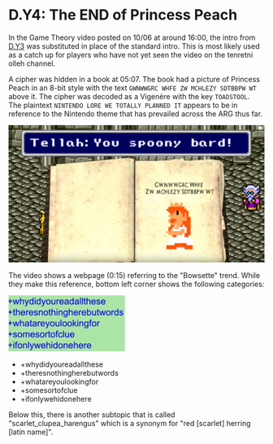 # D.Y4: The END of Princess Peach

In the Game Theory video posted on 10/06 at around 16:00, the intro from [D.Y3](d.y3.md) was substituted in place of the standard intro.
This is most likely used as a catch up for players who have not yet seen the video on the tenretni olleh channel.

A cipher was hidden in a book at 05:07.
The book had a picture of Princess Peach in an 8-bit style with the text `GWNWWGRC WHFE ZW MCHLEZY SDTBBPW WT` above it.
The cipher was decoded as a Vigenère with the key `TOADSTOOL`.
The plaintext `NINTENDO LORE WE TOTALLY PLANNED IT` appears to be in reference to the Nintendo theme that has prevailed across the ARG thus far.

![Vigenere cipher with Peach](./assets/pre.d.y4.peach.png)

The video shows a webpage \(0:15\) referring to the "Bowsette" trend.
While they make this reference, bottom left corner shows the following categories:

![Tags](./assets/pre.d.y4.tags.png)

- +whydidyoureadallthese
- +theresnothingherebutwords
- +whatareyoulookingfor
- +somesortofclue
- +ifonlywehidone﻿here

Below this, there is another subtopic that is called "scarlet_clupea_harengus" which is a synonym for "red \[scarlet\] herring \[latin name\]".
